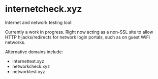 # internetcheck.xyz
Internet and network testing tool

Currently a work in progress.
Right now acting as a non-SSL site to allow HTTP hijacks/redirects for network login portals, such as on guest WiFi networks.

Alternative domains include:
- internettest.xyz
- networkcheck.xyz
- networktest.xyz
